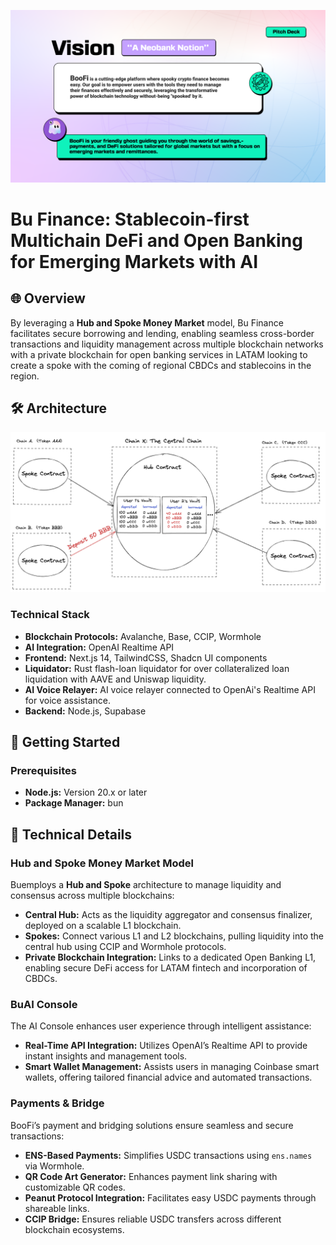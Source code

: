 ![hero](boofi-preview.png)

# Bu Finance: Stablecoin-first Multichain DeFi and Open Banking for Emerging Markets with AI

## 🌐 Overview

By leveraging a **Hub and Spoke Money Market** model, Bu Finance facilitates secure borrowing and lending, enabling seamless cross-border transactions and liquidity management across multiple blockchain networks with a private blockchain for open banking services in LATAM looking to create a spoke with the coming of regional CBDCs and stablecoins in the region.

## 🛠 Architecture

![Bu Finance Architecture](protocol_diagram.png)

### **Technical Stack**

- **Blockchain Protocols:** Avalanche, Base, CCIP, Wormhole
- **AI Integration:** OpenAI Realtime API
- **Frontend:** Next.js 14, TailwindCSS, Shadcn UI components
- **Liquidator:** Rust flash-loan liquidator for over collateralized loan liquidation with AAVE and Uniswap liquidity.
- **AI Voice Relayer:** AI voice relayer connected to OpenAi's Realtime API for voice assistance.
- **Backend:** Node.js, Supabase

## 🔧 Getting Started

### **Prerequisites**

- **Node.js:** Version 20.x or later
- **Package Manager:** bun

## 🧩 Technical Details

### **Hub and Spoke Money Market Model**

Buemploys a **Hub and Spoke** architecture to manage liquidity and consensus across multiple blockchains:

- **Central Hub:** Acts as the liquidity aggregator and consensus finalizer, deployed on a scalable L1 blockchain.
- **Spokes:** Connect various L1 and L2 blockchains, pulling liquidity into the central hub using CCIP and Wormhole protocols.
- **Private Blockchain Integration:** Links to a dedicated Open Banking L1, enabling secure DeFi access for LATAM fintech and incorporation of CBDCs.

### **BuAI Console**

The AI Console enhances user experience through intelligent assistance:

- **Real-Time API Integration:** Utilizes OpenAI’s Realtime API to provide instant insights and management tools.
- **Smart Wallet Management:** Assists users in managing Coinbase smart wallets, offering tailored financial advice and automated transactions.

### **Payments & Bridge**

BooFi’s payment and bridging solutions ensure seamless and secure transactions:

- **ENS-Based Payments:** Simplifies USDC transactions using `ens.names` via Wormhole.
- **QR Code Art Generator:** Enhances payment link sharing with customizable QR codes.
- **Peanut Protocol Integration:** Facilitates easy USDC payments through shareable links.
- **CCIP Bridge:** Ensures reliable USDC transfers across different blockchain ecosystems.
